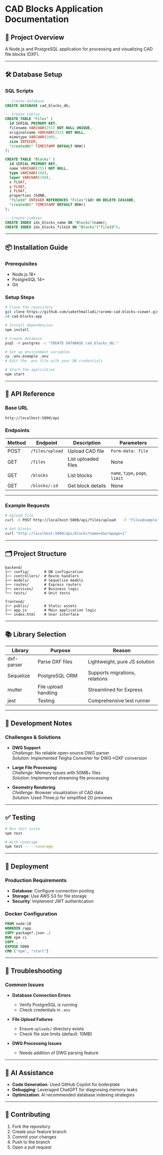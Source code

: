 # CAD Blocks Application Documentation

## 📌 Project Overview
A Node.js and PostgreSQL application for processing and visualizing CAD file blocks (DXF).

---

## 🛠️ Database Setup

### SQL Scripts
```sql
-- Create database
CREATE DATABASE cad_blocks_db;

-- Create tables
CREATE TABLE "Files" (
  id SERIAL PRIMARY KEY,
  filename VARCHAR(255) NOT NULL UNIQUE,
  originalname VARCHAR(255) NOT NULL,
  mimetype VARCHAR(100),
  size INTEGER,
  "createdAt" TIMESTAMP DEFAULT NOW()
);

CREATE TABLE "Blocks" (
  id SERIAL PRIMARY KEY,
  name VARCHAR(255) NOT NULL,
  type VARCHAR(100),
  layer VARCHAR(100),
  x FLOAT,
  y FLOAT,
  z FLOAT,
  properties JSONB,
  "fileId" INTEGER REFERENCES "Files"(id) ON DELETE CASCADE,
  "createdAt" TIMESTAMP DEFAULT NOW()
);

-- Create indexes
CREATE INDEX idx_blocks_name ON "Blocks"(name);
CREATE INDEX idx_blocks_fileId ON "Blocks"("fileId");
```

---

## 📦 Installation Guide

### Prerequisites
- Node.js 18+
- PostgreSQL 14+
- Git

### Setup Steps
```bash
# Clone the repository
git clone https://github.com/sakethmalladi/rarome-cad-blocks-viewer.git
cd cad-blocks-app

# Install dependencies
npm install

# Create database
psql -U postgres -c "CREATE DATABASE cad_blocks_db;"

# Set up environment variables
cp .env.example .env
# Edit the .env file with your DB credentials

# Start the application
npm start
```

---

## 🔌 API Reference

### Base URL
```
http://localhost:5000/api
```

### Endpoints

| Method | Endpoint            | Description         | Parameters                   |
|--------|---------------------|---------------------|------------------------------|
| POST   | `/files/upload`     | Upload CAD file     | `Form-data: file`            |
| GET    | `/files`            | List uploaded files | None                         |
| GET    | `/blocks`           | List blocks         | `name`, `type`, `page`, `limit` |
| GET    | `/blocks/:id`       | Get block details   | None                         |

---

### Example Requests

```bash
# Upload file
curl -X POST http://localhost:5000/api/files/upload   -F "file=@sample.dxf"

# Get blocks
curl "http://localhost:5000/api/blocks?name=door&page=1"
```

---

## 🗂️ Project Structure

```
backend/
├── config/       # DB configuration
├── controllers/  # Route handlers
├── models/       # Sequelize models
├── routes/       # Express routers
├── services/     # Business logic
└── tests/        # Unit tests

frontend/
├── public/       # Static assets
├── app.js        # Main application logic
└── index.html    # User interface
```

---

## 📚 Library Selection

| Library      | Purpose                | Reason                                 |
|--------------|------------------------|----------------------------------------|
| dxf-parser   | Parse DXF files        | Lightweight, pure JS solution          |
| Sequelize    | PostgreSQL ORM         | Supports migrations, relations         |
| multer       | File upload handling   | Streamlined for Express                |
| jest         | Testing                | Comprehensive test runner              |

---

## 🧠 Development Notes

### Challenges & Solutions

- **DWG Support**  
  *Challenge*: No reliable open-source DWG parser  
  *Solution*: Implemented Teigha Converter for DWG→DXF conversion

- **Large File Processing**  
  *Challenge*: Memory issues with 50MB+ files  
  *Solution*: Implemented streaming file processing

- **Geometry Rendering**  
  *Challenge*: Browser visualization of CAD data  
  *Solution*: Used Three.js for simplified 2D previews

---

## ✅ Testing

```bash
# Run test suite
npm test

# With coverage
npm test -- --coverage
```

---

## 🚀 Deployment

### Production Requirements

- **Database**: Configure connection pooling
- **Storage**: Use AWS S3 for file storage
- **Security**: Implement JWT authentication

### Docker Configuration
```dockerfile
FROM node:18
WORKDIR /app
COPY package*.json ./
RUN npm ci
COPY . .
EXPOSE 5000
CMD ["npm", "start"]
```

---

## 🧰 Troubleshooting

### Common Issues

- **Database Connection Errors**  
  - Verify PostgreSQL is running  
  - Check credentials in `.env`

- **File Upload Failures**  
  - Ensure `uploads/` directory exists  
  - Check file size limits (default: 10MB)

- **DWG Processing Issues**  
  - Needs addition of DWG parsing feature

---

## 🤖 AI Assistance

- **Code Generation**: Used GitHub Copilot for boilerplate
- **Debugging**: Leveraged ChatGPT for diagnosing memory leaks
- **Optimization**: AI recommended database indexing strategies

---

## 🤝 Contributing

1. Fork the repository  
2. Create your feature branch  
3. Commit your changes  
4. Push to the branch  
5. Open a pull request
